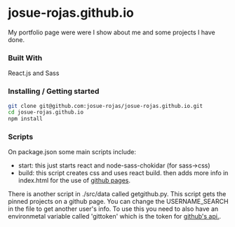 # josue-rojas.github.io
My portfolio page were were I show about me and some projects I have done.

### Built With
React.js and Sass

### Installing / Getting started

```bash
git clone git@github.com:josue-rojas/josue-rojas.github.io.git
cd josue-rojas.github.io
npm install
```

### Scripts
On package.json some main scripts include:
- start: this just starts react and node-sass-chokidar (for sass->css)
- build: this script creates css and uses react build. then adds more info in index.html for the use of [github pages](https://pages.github.com).

There is another script in ./src/data called getgithub.py. This script gets the pinned projects on a github page. You can change the USERNAME_SEARCH in the file to get another user's info. To use this you need to also have an environmetal variable called 'gittoken' which is the token for [github's api.](https://help.github.com/articles/creating-a-personal-access-token-for-the-command-line/).
